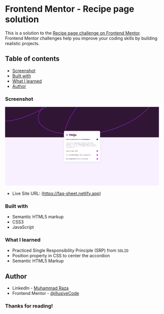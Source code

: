 # Frontend Mentor - Recipe page solution

This is a solution to the [Recipe page challenge on Frontend Mentor](https://www.frontendmentor.io/challenges/recipe-page-KiTsR8QQKm). Frontend Mentor challenges help you improve your coding skills by building realistic projects. 

## Table of contents
  - [Screenshot](#screenshot)
  - [Built with](#built-with)
  - [What I learned](#what-i-learned)
- [Author](#author)

### Screenshot

![Project-Screenshot](./screenshot.png)

- Live Site URL: (https://faq-sheet.netlify.app)

### Built with

- Semantic HTML5 markup
- CSS3
- JavaScript

### What I learned

- Practiced Single Responsibility Principle (SRP) from `SOLID`
- Position property in CSS to center the accordion
- Semantic HTML5 Markup

## Author

- LinkedIn - [Muhammad Raza](https://www.linkedin.com/in/frontend-developer-muhammad-raza/)
- Frontend Mentor - [@illusiveCode](https://www.frontendmentor.io/profile/illusiveCode)

### Thanks for reading!

